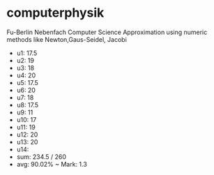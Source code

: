computerphysik
==============

Fu-Berlin Nebenfach
Computer Science
Approximation using numeric methods like Newton,Gaus-Seidel, Jacobi

* u1: 17.5
* u2: 19
* u3: 18
* u4: 20
* u5: 17.5
* u6: 20
* u7: 18
* u8: 17.5
* u9: 11
* u10: 17
* u11: 19
* u12: 20
* u13: 20
* u14:
* sum: 234.5 / 260
* avg:  90.02% ~ Mark: 1.3

